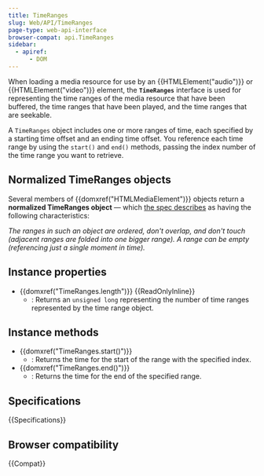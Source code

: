 ```yaml
---
title: TimeRanges
slug: Web/API/TimeRanges
page-type: web-api-interface
browser-compat: api.TimeRanges
sidebar:
  - apiref:
      - DOM
---
```


When loading a media resource for use by an {{HTMLElement("audio")}} or {{HTMLElement("video")}} element, the **`TimeRanges`** interface is used for representing the time ranges of the media resource that have been buffered, the time ranges that have been played, and the time ranges that are seekable.

A `TimeRanges` object includes one or more ranges of time, each specified by a starting time offset and an ending time offset. You reference each time range by using the `start()` and `end()` methods, passing the index number of the time range you want to retrieve.

## Normalized TimeRanges objects

Several members of {{domxref("HTMLMediaElement")}} objects return a **normalized TimeRanges object** — which [the spec describes](https://html.spec.whatwg.org/multipage/media.html#normalised-timeranges-object) as having the following characteristics:

_The ranges in such an object are ordered, don't overlap, and don't touch (adjacent ranges are folded into one bigger range). A range can be empty (referencing just a single moment in time)._

## Instance properties

- {{domxref("TimeRanges.length")}} {{ReadOnlyInline}}
  - : Returns an `unsigned long` representing the number of time ranges represented by the time range object.

## Instance methods

- {{domxref("TimeRanges.start()")}}
  - : Returns the time for the start of the range with the specified index.
- {{domxref("TimeRanges.end()")}}
  - : Returns the time for the end of the specified range.

## Specifications

{{Specifications}}

## Browser compatibility

{{Compat}}
